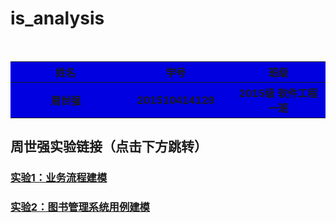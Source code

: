 # is_analysis     

 

<table>
<tr>
    <th width=35%, bgcolor=withe >姓名</th>
    <th width=35%, bgcolor=withe>学号</th>
    <th width="50%", bgcolor=withe>班级</th>
  </tr>
  <tr>
      <th width=35%, bgcolor=withe >周世强</th>
      <th width=35%, bgcolor=withe>201510414129</th>
      <th width="50%", bgcolor=withe>2015级 软件工程一班</th>
    </tr>
</table>

## 周世强实验链接（点击下方跳转）

### [实验1：业务流程建模](test1/README.md)
### [实验2：图书管理系统用例建模](test2/README.md)
